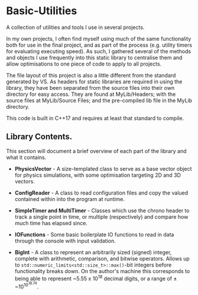# Basic-Utilities
A collection of utilities and tools I use in several projects.

In my own projects, I often find myself using much of the same functionality both for use in the final project, and as part of the process (e.g. utility timers for evaluating executing speed). As such, I gathered several of the methods and objects I use frequently into this static library to centralise them and allow optimisations to one piece of code to apply to all projects.

The file layout of this project is also a little different from the standard generated by VS. As headers for static libraries are required in using the library, they have been separated from the source files into their own directory for easy access. They are found at MyLib/Headers; with the source files at MyLib/Source Files; and the pre-compiled lib file in the MyLib directory.

This code is built in C++17 and requires at least that standard to compile.

## Library Contents.

This section will document a brief overview of each part of the library and what it contains.

- **PhysicsVector** - A size-templated class to serve as a base vector object for physics simulations, with some optimisation targeting 2D and 3D vectors.

- **ConfigReader** - A class to read configuration files and copy the valued contained within into the program at runtime.

- **SimpleTimer and MultiTimer** - Classes which use the chrono header to track a single point in time, or multiple (respectively) and compare how much time has elapsed since.

- **IOFunctions** - Some basic boilerplate IO functions to read in data through the console with input validation.

- **BigInt** - A class to represent an arbitrarily sized (signed) integer, complete with arithmetic, comparison, and bitwise operators. Allows up to `std::numeric_limits<std::size_t>::max()`-bit integers before functionality breaks down. On the author's machine this corresponds to being able to represent ~5.55 x 10<sup>18</sup> decimal digits, or a range of ± ~10<sup>10<sup>18.74</sup></sup>.

